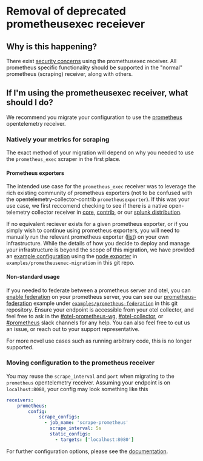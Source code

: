 # Removal of deprecated prometheusexec receiever
## Why is this happening?
There exist [security concerns](https://github.com/open-telemetry/opentelemetry-collector-contrib/issues/6722) using the promethusexec receiver.  All prometheus specific functionality should be supported in the "normal" prometheus (scraping) receiver, along with others.

## If I'm using the prometheusexec receiver, what should I do?

We recommend you migrate your configuration to use the [prometheus](https://github.com/open-telemetry/opentelemetry-collector-contrib/tree/main/receiver/prometheusreceiver) opentelemetry receiver.

### Natively your metrics for scraping
The exact method of your migration will depend on why you needed to use the `prometheus_exec` scraper in the first place.


#### Prometheus exporters
The intended use case for the `prometheus_exec` receiver was to leverage the rich existing community of prometheus exporters (not to be confused with the opentelemetry-collector-contrib `prometheusexporter`). If this was your use case, we first reccomend checking to see if there is a native open-telemetry collector receiver in [core](https://github.com/open-telemetry/opentelemetry-collector/tree/main/receiver), [contrib](https://github.com/open-telemetry/opentelemetry-collector-contrib/tree/main/receiver), or our [splunk distribution](https://github.com/signalfx/splunk-otel-collector/tree/main/internal/receiver).

If no equivalent reciever exists for a given prometheus exporter, or if you simply wish to continue using prometheus exporters, you will need to manually run the relevant prometheus exporter ([list](https://prometheus.io/docs/instrumenting/exporters/)) on your own infrastructure.  While the details of how you decide to deploy and manage your infrastructure is beyond the scope of this migration, we have provided an [example configuration](../../examples/prometheusexec-migration/README.md) using the [node exporter](https://github.com/prometheus/node_exporter#readme) in `examples/prometheusexec-migration` in this git repo.

#### Non-standard usage
If you needed to federate between a prometheus server and otel, you can [enable federation](https://prometheus.io/docs/prometheus/latest/federation/) on your prometheus server, you can see our [prometheus-federation](./examples/prometheus-federation/README.md) example under [`examples/prometheus-federation`](./examples/prometheus-federation) in this git repository.  Ensure your endpoint is accessible from your otel collector, and feel free to ask in the [#otel-prometheus-wg](https://cloud-native.slack.com/archives/C01LSCJBXDZ), [#otel-collector](https://cloud-native.slack.com/archives/C01N6P7KR6W), or [#prometheus](https://cloud-native.slack.com/archives/C167KFM6C) slack channels for any help.  You can also feel free to cut us an issue, or reach out to your support representative.

For more novel use cases such as running arbitrary code, this is no longer supported.

### Moving configuration to the prometheus receiver

You may reuse the `scrape_interval` and `port` when migrating to the `prometheus` opentelemetry receiver.
Assuming your endpoint is on `localhost:8080`, your config may look something like this

```yaml
receivers:
    prometheus:
        config:
            scrape_configs:
              - job_name: 'scrape-prometheus'
                scrape_interval: 5s
                static_configs:
                  - targets: ['localhost:8080']
```

For further configuration options, please see the [documentation](https://github.com/open-telemetry/opentelemetry-collector-contrib/tree/main/receiver/prometheusreceiver#readme).
